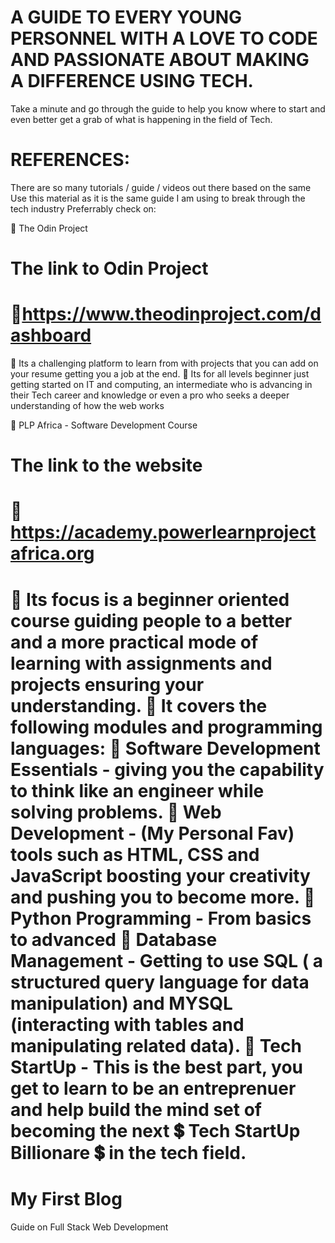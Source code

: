 
# A GUIDE TO EVERY YOUNG PERSONNEL WITH A LOVE TO CODE AND PASSIONATE ABOUT MAKING A DIFFERENCE USING TECH.

Take a minute and go through the guide to help you know where to start and even better get a grab of what is happening in the field of Tech.

# REFERENCES:
There are so many tutorials / guide / videos out there based on the same
Use this material as it is the same guide I am using to break through the tech industry
Preferrably check on:

🚀 The Odin Project  
# The link to Odin Project 
# 🔗https://www.theodinproject.com/dashboard
📌 Its a challenging platform to learn from with projects that you can add on your resume getting you a job at the end.
📌 Its for all levels beginner just getting started on IT and computing, an intermediate who is advancing in their Tech career and knowledge or even a pro who seeks a deeper understanding of how the web works

🚀 PLP Africa - Software Development Course
# The link to the website
# 🔗 https://academy.powerlearnprojectafrica.org
📌 Its focus is a beginner oriented course guiding people to a better and a more practical mode of learning with assignments and projects ensuring your understanding.
📌 It covers the following modules and programming languages:
        📌 Software Development Essentials - giving you the capability to think like an engineer while solving problems.
        📌 Web Development - (My Personal Fav) tools such as HTML, CSS and JavaScript boosting your creativity and pushing you to become more.
        📌 Python Programming - From basics to advanced 
        📌 Database Management - Getting to use SQL ( a structured query language for data manipulation) and MYSQL (interacting with tables and manipulating related data).
        📌 Tech StartUp - This is the best part, you get to learn to be an entreprenuer and help build the mind set of becoming the next 💲 Tech StartUp Billionare 💲 in the tech field. 
=======
# My First Blog

Guide on Full Stack Web Development

